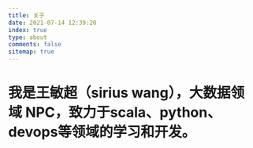 ```yaml
---
title: 关于
date: 2021-07-14 12:39:20
index: true
type: about
comments: false
sitemap: true
---
```


# 我是王敏超（sirius wang），大数据领域 NPC，致力于scala、python、devops等领域的学习和开发。